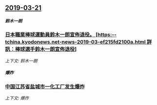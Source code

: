 ## [2019-03-21](/news/2019/03/21/index.md)

##### 鈴木一朗
### [ 日本職業棒球運動員鈴木一朗宣佈退役。 [https:--tchina.kyodonews.net-news-2019-03-ef215fd2100a.html 詳訊：棒球選手鈴木一朗宣佈退役] ](/news/2019/03/21/日本職業棒球運動員鈴木一朗宣佈退役-https-tchinakyodonewsnet-news-2019.md)
_上下文: 鈴木一朗_

##### 爆炸
### [ 中国江苏省盐城市一化工厂发生爆炸 ](/news/2019/03/21/中国江苏省盐城市一化工厂发生爆炸.md)
_上下文: 爆炸_

